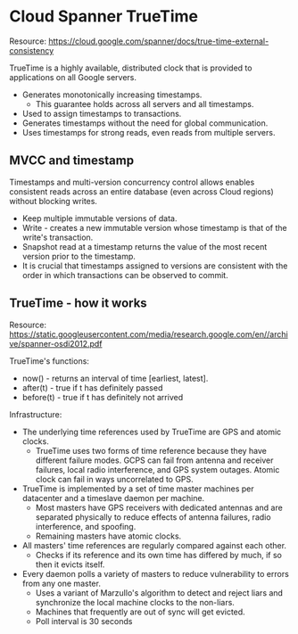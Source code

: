 # Cloud Spanner TrueTime

Resource: https://cloud.google.com/spanner/docs/true-time-external-consistency

TrueTime is a highly available, distributed clock that is provided to applications on all Google servers.

- Generates monotonically increasing timestamps.
  - This guarantee holds across all servers and all timestamps.
- Used to assign timestamps to transactions. 
- Generates timestamps without the need for global communication.
- Uses timestamps for strong reads, even reads from multiple servers.

## MVCC and timestamp

Timestamps and multi-version concurrency control allows enables consistent reads across an entire database (even across Cloud regions) without blocking writes.

- Keep multiple immutable versions of data.
- Write - creates a new immutable version whose timestamp is that of the write's transaction.
- Snapshot read at a timestamp returns the value of the most recent version prior to the timestamp.
- It is crucial that timestamps assigned to versions are consistent with the order in which transactions can be observed to commit.

## TrueTime - how it works

Resource: https://static.googleusercontent.com/media/research.google.com/en//archive/spanner-osdi2012.pdf

TrueTime's functions:

- now() - returns an interval of time [earliest, latest].
- after(t) - true if t has definitely passed
- before(t) - true if t has definitely not arrived

Infrastructure:

- The underlying time references used by TrueTime are GPS and atomic clocks. 
  - TrueTime uses two forms of time reference because they have different failure modes. GCPS can fail from antenna and receiver failures, local radio interference, and GPS system outages. Atomic clock can fail in ways uncorrelated to GPS.
- TrueTime is implemented by a set of time master machines per datacenter and a timeslave daemon per machine.
  - Most masters have GPS receivers with dedicated antennas and are separated physically to reduce effects of antenna failures, radio interference, and spoofing.
  - Remaining masters have atomic clocks.
- All masters' time references are regularly compared against each other.
  - Checks if its reference and its own time has differed by much, if so then it evicts itself.
- Every daemon polls a variety of masters to reduce vulnerability to errors from any one master.
  - Uses a variant of Marzullo's algorithm to detect and reject liars and synchronize the local machine clocks to the non-liars.
  - Machines that frequently are out of sync will get evicted.
  - Poll interval is 30 seconds
